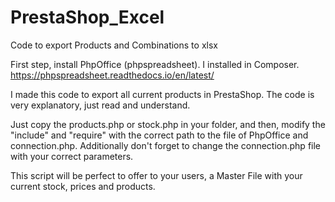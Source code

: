 # PrestaShop_Excel
Code to export Products and Combinations to xlsx

First step, install PhpOffice (phpspreadsheet). I installed in Composer.
https://phpspreadsheet.readthedocs.io/en/latest/

I made this code to export all current products in PrestaShop.
The code is very explanatory, just read and understand.

Just copy the products.php or stock.php in your folder, and then, modify the "include" and "require" with the correct path to the file of PhpOffice and connection.php.
Additionally don't forget to change the connection.php file with your correct parameters.

This script will be perfect to offer to your users, a Master File with your current stock, prices and products.

